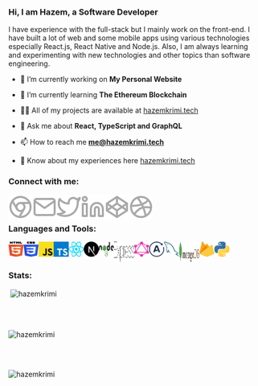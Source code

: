 ### Hi, I am Hazem, a Software Developer

I have experience with the full-stack but I mainly work on the front-end. I have built a lot of web and some mobile apps using various technologies especially React.js, React Native and Node.js. Also, I am always learning and experimenting with new technologies and other topics than software engineering.

- 🔭 I’m currently working on **My Personal Website**

- 🌱 I’m currently learning **The Ethereum Blockchain**

- 👨‍💻 All of my projects are available at [hazemkrimi.tech](hazemkrimi.tech)

- 💬 Ask me about **React, TypeScript and GraphQL**

- 📫 How to reach me **me@hazemkrimi.tech**

- 📄 Know about my experiences here [hazemkrimi.tech](hazemkrimi.tech)

### Connect with me:

[<img align="left" alt="Website" src="./icons/website.svg" />](https://hazemkrimi.tech/)
[<img align="left" alt="Website" src="./icons/mail.svg" />](mailto:me@hazemkrimi.tech)
[<img align="left" alt="Website" src="./icons/twitter.svg" />](https://twitter.com/HazemKrimi)
[<img align="left" alt="Website" src="./icons/linkedin.svg" />](https://www.linkedin.com/in/hazemkrimi)
[<img align="left" alt="Website" src="./icons/codepen.svg" />](https://codepen.io/hazemkrimi)
[<img align="left" alt="Website" src="./icons/dribbble.svg" />](https://dribbble.com/HazemKrimi)

<br></br>

### Languages and Tools:

<img align="left" width="30px" height="30px" alt="HTML" src="./icons/html.svg" />
<img align="left" width="30px" height="30px" alt="CSS" src="./icons/css.svg" />
<img align="left" width="30px" height="30px" alt="JavaScript" src="./icons/javascript.svg" />
<img align="left" width="30px" height="30px" alt="TypeScript" src="./icons/typescript.svg" />
<img align="left" width="30px" height="30px" alt="React" src="./icons/react.svg" />
<img align="left" width="30px" height="30px" alt="Next.js" src="./icons/next.svg" />
<img align="left" width="30px" height="30px" alt="Node.js" src="./icons/node.svg" />
<img align="left" width="40px" height="40px" alt="Express.js" src="./icons/express.svg" />
<img align="left" width="30px" height="30px" alt="GraphQL" src="./icons/graphql.svg" />
<img align="left" width="30px" height="30px" alt="Apollo" src="./icons/apollo.svg" />
<img align="left" width="30px" height="30px" alt="MySQL" src="./icons/mysql.svg" />
<img align="left" width="40px" height="40px" alt="MongoDB" src="./icons/mongo.svg" />
<img align="left" width="30px" height="30px" alt="Firebase" src="./icons/firebase.svg" />
<img align="left" width="30px" height="30px" alt="Python" src="./icons/python.svg" />

<br></br>

### Stats:

<p>&nbsp;<img align="center" src="https://github-readme-stats.vercel.app/api?username=hazemkrimi&show_icons=true&locale=en" alt="hazemkrimi" /></p><br></br>

<p><img align="center" src="https://github-readme-streak-stats.herokuapp.com/?user=hazemkrimi&" alt="hazemkrimi" /></p><br></br>

<p><img align="left" src="https://github-readme-stats.vercel.app/api/top-langs?username=hazemkrimi&show_icons=true&locale=en&layout=compact" alt="hazemkrimi" /></p>
